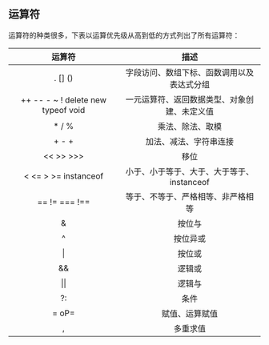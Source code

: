 ## 运算符

运算符的种类很多，下表以运算优先级从高到低的方式列出了所有运算符：

|运算符|描述|
|:-:|:-:|
|. [] ()|字段访问、数组下标、函数调用以及表达式分组|
|++ -- - ~ ! delete new typeof void|一元运算符、返回数据类型、对象创建、未定义值|
|* / %|乘法、除法、取模|
|+ - +|	加法、减法、字符串连接|
|<< >> >>>|移位|
|< <= > >= instanceof|小于、小于等于、大于、大于等于、instanceof|
|== != === !==|等于、不等于、严格相等、非严格相等|
|&|按位与|
|^|按位异或|
|&#124;|按位或|
|&&|逻辑或|
|&#124;&#124;|逻辑与|
|?:|条件|
|= oP=|赋值、运算赋值|
|,|多重求值|

